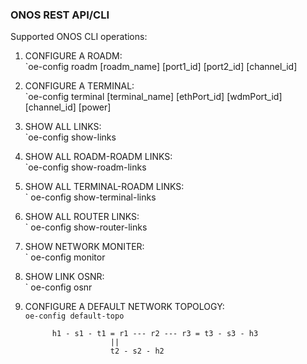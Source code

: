 ### ONOS REST API/CLI

Supported ONOS CLI operations:

1. CONFIGURE A ROADM:        
       `oe-config roadm [roadm_name] [port1_id] [port2_id] [channel_id]

2. CONFIGURE A TERMINAL:    
       `oe-config terminal [terminal_name] [ethPort_id] [wdmPort_id] [channel_id] [power]

3. SHOW ALL LINKS:   
       `oe-config show-links

4. SHOW ALL ROADM-ROADM LINKS:     
       `oe-config show-roadm-links

5. SHOW ALL TERMINAL-ROADM LINKS:  
      ` oe-config show-terminal-links

6. SHOW ALL ROUTER LINKS:   
      ` oe-config show-router-links
      
7. SHOW NETWORK MONITER:    
      ` oe-config monitor
      
8. SHOW LINK OSNR:   
      ` oe-config osnr
      
9. CONFIGURE A DEFAULT NETWORK TOPOLOGY:  
       `oe-config default-topo`

             h1 - s1 - t1 = r1 --- r2 --- r3 = t3 - s3 - h3
                          ||
                          t2 - s2 - h2
